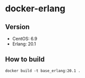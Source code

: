 # docker-erlang

## Version
- CentOS: 6.9
- Erlang: 20.1

## How to build

```
docker build -t base_erlang:20.1 .
```
